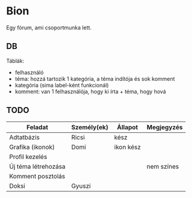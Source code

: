 # Bion

Egy fórum, ami csoportmunka lett.

## DB

Táblák:
- felhasználó
- téma: hozzá tartozik 1 kategória, a téma indítója és sok komment
- kategória (sima label-ként funkcionál)
- komment: van 1 felhasználója, hogy ki írta + téma, hogy hová

## TODO

| Feladat             | Személy(ek) | Állapot   | Megjegyzés |
| ------------------- | ----------- | --------- | ---------- |
| Adtatbázis          | Ricsi       | kész      |            |
| Grafika (ikonok)    | Domi        | ikon kész |            |
| Profil kezelés      |             |           |            |
| Új téma létrehozása |             |           | nem színes |
| Komment posztolás   |             |           |            |
| Doksi               | Gyuszi      |           |            |
